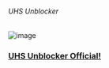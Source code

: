 ###### UHS Unblocker

![image](https://github.com/user-attachments/assets/a7c3f3c2-9c7c-4676-b691-0eef9260df8e)
### [UHS Unblocker Official!](https://supreme-space-chainsaw-v6rjj6v4jgxj26q4j-3003.app.github.dev/)
